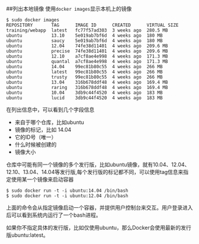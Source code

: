 ##列出本地镜像
使用`docker images`显示本机上的镜像
```
$ sudo docker images
REPOSITORY       TAG      IMAGE ID      CREATED      VIRTUAL SIZE
training/webapp  latest   fc77f57ad303  3 weeks ago  280.5 MB
ubuntu           13.10    5e019ab7bf6d  4 weeks ago  180 MB
ubuntu           saucy    5e019ab7bf6d  4 weeks ago  180 MB
ubuntu           12.04    74fe38d11401  4 weeks ago  209.6 MB
ubuntu           precise  74fe38d11401  4 weeks ago  209.6 MB
ubuntu           12.10    a7cf8ae4e998  4 weeks ago  171.3 MB
ubuntu           quantal  a7cf8ae4e998  4 weeks ago  171.3 MB
ubuntu           14.04    99ec81b80c55  4 weeks ago  266 MB
ubuntu           latest   99ec81b80c55  4 weeks ago  266 MB
ubuntu           trusty   99ec81b80c55  4 weeks ago  266 MB
ubuntu           13.04    316b678ddf48  4 weeks ago  169.4 MB
ubuntu           raring   316b678ddf48  4 weeks ago  169.4 MB
ubuntu           10.04    3db9c44f4520  4 weeks ago  183 MB
ubuntu           lucid    3db9c44f4520  4 weeks ago  183 MB
```

在列出信息中，可以看到几个字段信息

* 来自于哪个仓库，比如ubuntu
* 镜像的标记，比如 14.04
* 它的ID号（唯一）
* 什么时候被创建的
* 镜像大小

仓库中可能有同一个镜像的多个发行版，比如ubuntu镜像，就有10.04、12.04、12.10、13.04、14.04等发行版,每个发行版的标记都不同，可以使用tag信息来指定使用某一个镜像来启动容器
```
$ sudo docker run -t -i ubuntu:14.04 /bin/bash
$ sudo docker run -t -i ubuntu:12.04 /bin/bash

```
上面的命令会从指定镜像启动一个容器，并提供用户控制台来交互。用户登录进入后可以看到系统内运行了一个bash进程。

如果你不指定具体的发行版，比如仅使用ubuntu，那么Docker会使用最新的发行版ubuntu:latest。
